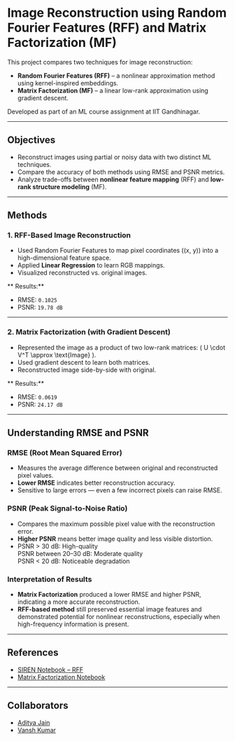 # Image Reconstruction using Random Fourier Features (RFF) and Matrix Factorization (MF)

This project compares two techniques for image reconstruction:  
- **Random Fourier Features (RFF)** – a nonlinear approximation method using kernel-inspired embeddings.  
- **Matrix Factorization (MF)** – a linear low-rank approximation using gradient descent.

Developed as part of an ML course assignment at IIT Gandhinagar.

---

## Objectives

- Reconstruct images using partial or noisy data with two distinct ML techniques.
- Compare the accuracy of both methods using RMSE and PSNR metrics.
- Analyze trade-offs between **nonlinear feature mapping** (RFF) and **low-rank structure modeling** (MF).

---

## Methods

### 1. RFF-Based Image Reconstruction
- Used Random Fourier Features to map pixel coordinates \((x, y)\) into a high-dimensional feature space.
- Applied **Linear Regression** to learn RGB mappings.
- Visualized reconstructed vs. original images.

** Results:**  
- RMSE: `0.1025`  
- PSNR: `19.78 dB`

---

### 2. Matrix Factorization (with Gradient Descent)
- Represented the image as a product of two low-rank matrices: \( U \cdot V^T \approx \text{Image} \).
- Used gradient descent to learn both matrices.
- Reconstructed image side-by-side with original.

** Results:**  
- RMSE: `0.0619`  
- PSNR: `24.17 dB`

---

## Understanding RMSE and PSNR

###  RMSE (Root Mean Squared Error)
- Measures the average difference between original and reconstructed pixel values.
- **Lower RMSE** indicates better reconstruction accuracy.
- Sensitive to large errors — even a few incorrect pixels can raise RMSE.

###  PSNR (Peak Signal-to-Noise Ratio)
- Compares the maximum possible pixel value with the reconstruction error.
- **Higher PSNR** means better image quality and less visible distortion.
- PSNR > 30 dB: High-quality  
  PSNR between 20–30 dB: Moderate quality  
  PSNR < 20 dB: Noticeable degradation
  
###  Interpretation of Results
- **Matrix Factorization** produced a lower RMSE and higher PSNR, indicating a more accurate reconstruction.
- **RFF-based method** still preserved essential image features and demonstrated potential for nonlinear reconstructions, especially when high-frequency information is present.

---

##  References

- [SIREN Notebook – RFF](https://github.com/nipunbatra/ml-teaching/blob/master/notebooks/siren.ipynb)  
- [Matrix Factorization Notebook](https://github.com/nipunbatra/ml-teaching/blob/master/notebooks/movie-recommendation-knn-mf.ipynb)

---

##  Collaborators

- [Aditya Jain](https://github.com/AdityaJain2373) 
- [Vansh Kumar](https://github.com/VanshOnGit)
